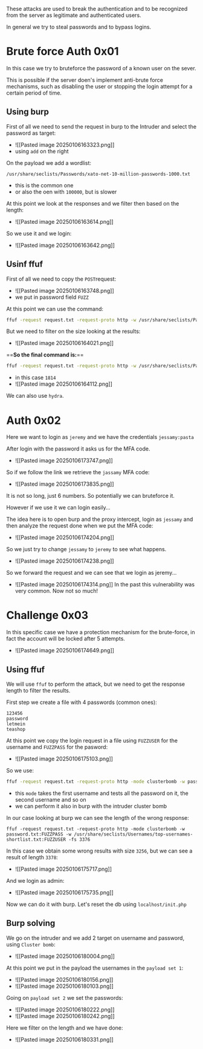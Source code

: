 These attacks are used to break the authentication and to be recognized from the server as legitimate and authenticated users.

In general we try to steal passwords and to bypass logins.
# Brute force Auth 0x01
In this case we try to bruteforce the password of a known user on the sever.

This is possible if the server doen's implement anti-brute force mechanisms, such as disabling the user or stopping the login attempt for a certain period of time.

## Using burp
First of all we need to send the request in burp to the Intruder and select the password as target:
- ![[Pasted image 20250106163323.png]]
- using `add` on the right

On the payload we add a wordlist:
```text
/usr/share/seclists/Passwords/xato-net-10-million-passwords-1000.txt
```
- this is the common one
- or also the oen with `100000`, but is slower

At this point we look at the responses and we filter then based on the length:
- ![[Pasted image 20250106163614.png]]



So we use it and we login:
- ![[Pasted image 20250106163642.png]]


## Usinf ffuf
First of all we need to copy the `POST`request:
- ![[Pasted image 20250106163748.png]]
- we put in password field `FUZZ`

At this point we can use the command:
```bash
ffuf -request request.txt -request-proto http -w /usr/share/seclists/Passwords/xato-net-10-million-passwords-1000.txt  
```


But we need to filter on the size looking at the results:
- ![[Pasted image 20250106164021.png]]

==**So the final command is:**==
```bash
ffuf -request request.txt -request-proto http -w /usr/share/seclists/Passwords/xato-net-10-million-passwords-1000.txt -fs SIZE  
```
- in this case `1814`
- ![[Pasted image 20250106164112.png]]


We can also use `hydra`.

# Auth 0x02

Here we want to login as `jeremy` and we have the credentials `jessamy:pasta`

After login with the password it asks us for the MFA code.
- ![[Pasted image 20250106173747.png]]



So if we follow the link we retrieve the `jassamy` MFA code:
- ![[Pasted image 20250106173835.png]]


It is not so long, just 6 numbers. So potentially we can bruteforce it.

However if we use it we can login easily...


The idea here is to open burp and the proxy intercept, login as `jessamy` and then analyze the request done when we put the MFA code:
- ![[Pasted image 20250106174204.png]]


So we just try to change `jessamy` to `jeremy` to see what happens.
- ![[Pasted image 20250106174238.png]]


So we forward the request and we can see that we login as jeremy...
- ![[Pasted image 20250106174314.png]]
In the past this vulnerability was very common. Now not so much!




# Challenge 0x03

In this specific case we have a protection mechanism for the brute-force, in fact the account will be locked after 5 attempts.
- ![[Pasted image 20250106174649.png]]

## Using ffuf
We will use `ffuf` to perform the attack, but we need to get the response length to filter the results.

First step we create a file with 4 passwords (common ones):
```text
123456
password
letmein
teashop
```

At this point we copy the login request in a file using `FUZZUSER` for the username and `FUZZPASS` for the pasword:
- ![[Pasted image 20250106175103.png]]


So we use:
```bash
ffuf -request request.txt -request-proto http -mode clusterbomb -w password.txt:FUZZPASS -w /usr/share/seclists/Usernames/top-usernames-shortlist.txt:FUZZUSER -fs SIZE
```
- this `mode` takes the first username and tests all the password on it, the second username and so on
- we can perform it also in burp with the intruder cluster bomb

In our case looking at burp we can see the length of the wrong response:
```shell
ffuf -request request.txt -request-proto http -mode clusterbomb -w password.txt:FUZZPASS -w /usr/share/seclists/Usernames/top-usernames-shortlist.txt:FUZZUSER -fs 3376
```


In this case we obtain some wrong results with size `3256`, but we can see a result of length `3378`:
- ![[Pasted image 20250106175717.png]]

And we login as admin:
- ![[Pasted image 20250106175735.png]]

Now we can do it with burp. Let's reset the db using `localhost/init.php`


## Burp solving
We go on the intruder and we add 2 target on username and password, using `Cluster bomb`:
- ![[Pasted image 20250106180004.png]]


At this point we put in the payload the usernames in the `payload set 1`:
- ![[Pasted image 20250106180156.png]]
- ![[Pasted image 20250106180103.png]]

Going on `payload set 2` we set the passwords:
- ![[Pasted image 20250106180222.png]]
- ![[Pasted image 20250106180242.png]]


Here we filter on the length and we have done:
- ![[Pasted image 20250106180331.png]]

